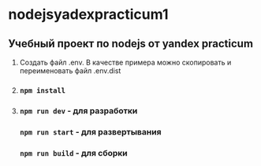 # nodejsyadexpracticum1
## Учебный проект по nodejs от yandex practicum

1) Создать файл .env. В качестве примера можно скопировать и переименовать файл .env.dist
2) ### `npm install`
3) ### `npm run dev` - для разработки
   ### `npm run start` - для развертывания
   ### `npm run build` - для сборки
